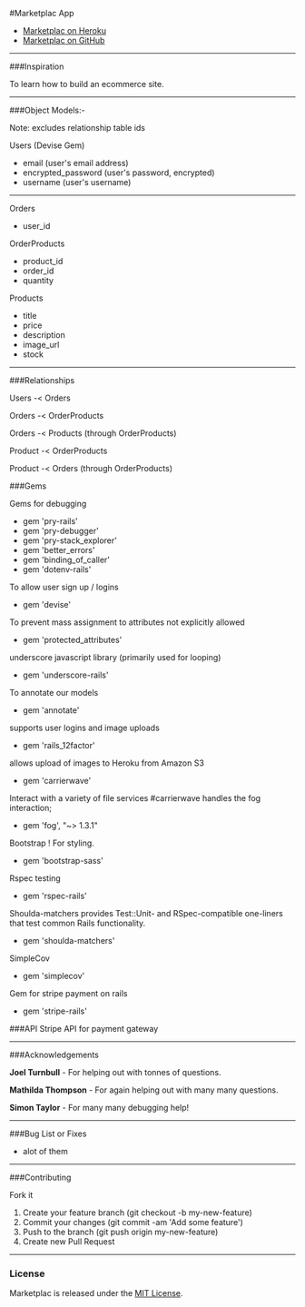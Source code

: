 #Marketplac App

* [Marketplac on Heroku](http://marketplac.herokuapp.com/)
* [Marketplac on GitHub](https://github.com/nixsiow/WDI4-Final-Project--Marketplace)

- - -

###Inspiration

To learn how to build an ecommerce site.

- - -

###Object Models:-

Note: excludes relationship table ids

Users (Devise Gem)

* email (user's email address)
* encrypted_password (user's password, encrypted)
* username (user's username)

- - -

Orders

* user_id
  
OrderProducts

* product_id
* order_id
* quantity

Products

* title
* price 
* description
* image_url
* stock

- - -


###Relationships

Users -< Orders

Orders -< OrderProducts

Orders -< Products (through OrderProducts)

Product -< OrderProducts

Product -< Orders (through OrderProducts)


###Gems

Gems for debugging

* gem 'pry-rails'
* gem 'pry-debugger'
* gem 'pry-stack_explorer'
* gem 'better_errors'
* gem 'binding_of_caller'
* gem 'dotenv-rails'

To allow user sign up / logins

* gem 'devise'

To prevent mass assignment to attributes not explicitly allowed

* gem 'protected_attributes'

underscore javascript library (primarily used for looping)

* gem 'underscore-rails'

To annotate our models

* gem 'annotate'

supports user logins and image uploads

* gem 'rails_12factor'

allows upload of images to Heroku from Amazon S3

* gem 'carrierwave'

Interact with a variety of file services #carrierwave handles the fog interaction;

* gem 'fog', "~> 1.3.1"

Bootstrap ! For styling.

* gem 'bootstrap-sass'

Rspec testing

* gem 'rspec-rails'

Shoulda-matchers provides Test::Unit- and RSpec-compatible one-liners that test common Rails functionality. 

* gem 'shoulda-matchers'

SimpleCov

* gem 'simplecov'

Gem for stripe payment on rails

* gem 'stripe-rails'

###API
Stripe API for payment gateway

- - -

###Acknowledgements

**Joel Turnbull** - For helping out with tonnes of questions.

**Mathilda Thompson** - For again helping out with many many questions.

**Simon Taylor** - For many many debugging help!

- - -

###Bug List or Fixes

* alot of them

- - -

###Contributing

Fork it
1. Create your feature branch (git checkout -b my-new-feature)
2. Commit your changes (git commit -am 'Add some feature')
3. Push to the branch (git push origin my-new-feature)
4. Create new Pull Request

- - -

### License

Marketplac is released under the [MIT License](http://www.opensource.org/licenses/MIT).
